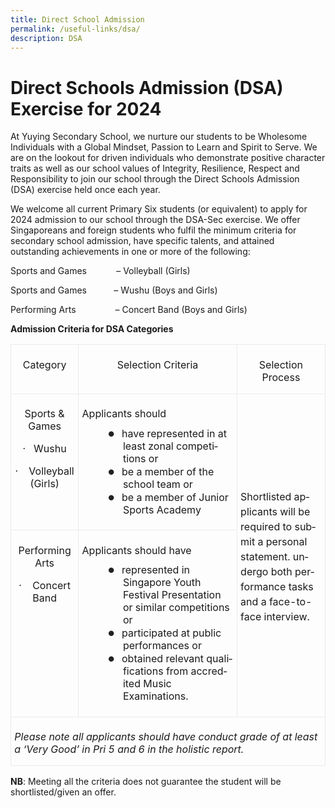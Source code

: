 ```yaml
---
title: Direct School Admission
permalink: /useful-links/dsa/
description: DSA
---
```

# Direct Schools Admission (DSA) Exercise for 2024 

At Yuying Secondary School, we nurture our students to be Wholesome Individuals with a Global Mindset, Passion to Learn and Spirit to Serve. We are on the lookout for driven individuals who demonstrate positive character traits as well as our school values of Integrity, Resilience, Respect and Responsibility to join our school through the Direct Schools Admission (DSA) exercise held once each year.

We welcome all current Primary Six students (or equivalent) to apply for 2024 admission to our school through the DSA-Sec exercise. We offer Singaporeans and foreign students who fulfil the minimum criteria for secondary school admission, have specific talents, and attained outstanding achievements in one or more of the following:

Sports and Games &nbsp;&nbsp;&nbsp;&nbsp;&nbsp;&nbsp;&nbsp;&nbsp;&nbsp;&nbsp; – Volleyball (Girls)

Sports and Games&nbsp;&nbsp;&nbsp;&nbsp;&nbsp;&nbsp;&nbsp;&nbsp;&nbsp;&nbsp; – Wushu (Boys and Girls)

Performing Arts &nbsp;&nbsp;&nbsp;&nbsp;&nbsp;&nbsp;&nbsp;&nbsp;&nbsp;&nbsp;&nbsp;&nbsp;&nbsp;&nbsp; – Concert Band (Boys and Girls)

**Admission Criteria for DSA Categories**

<table class="MsoNormalTable" border="1" cellspacing="0" cellpadding="0" width="601" style="border-collapse:collapse;mso-table-layout-alt:fixed;border:none;
 mso-border-alt:solid #EAEAEA .75pt;mso-yfti-tbllook:1536;mso-padding-alt:0in 5.4pt 0in 5.4pt;
 mso-border-insideh:.75pt solid #EAEAEA;mso-border-insidev:.75pt solid #EAEAEA"><tbody><tr style="mso-yfti-irow:0;mso-yfti-firstrow:yes;height:8.65pt"><td width="109" valign="top" style="width:81.75pt;border:solid #EAEAEA 1.0pt;
  mso-border-alt:solid #EAEAEA .75pt;padding:4.0pt 4.0pt 4.0pt 4.0pt;
  height:8.65pt"><p class="MsoNormal" align="center" style="margin-bottom:8.0pt;text-align:center;
  line-height:normal"><span lang="EN-GB">Category</span></p></td><td width="314" valign="top" style="width:235.5pt;border:solid #EAEAEA 1.0pt;
  border-left:none;mso-border-left-alt:solid #EAEAEA .75pt;mso-border-alt:solid #EAEAEA .75pt;
  padding:4.0pt 4.0pt 4.0pt 4.0pt;height:8.65pt"><p class="MsoNormal" align="center" style="margin-bottom:8.0pt;text-align:center;
  line-height:normal"><span lang="EN-GB">Selection Criteria</span></p></td><td width="178" valign="top" style="width:133.5pt;border:solid #EAEAEA 1.0pt;
  border-left:none;mso-border-left-alt:solid #EAEAEA .75pt;mso-border-alt:solid #EAEAEA .75pt;
  padding:4.0pt 4.0pt 4.0pt 4.0pt;height:8.65pt"><p class="MsoNormal" align="center" style="margin-bottom:8.0pt;text-align:center;
  line-height:normal"><span lang="EN-GB">Selection Process</span></p></td></tr><tr style="mso-yfti-irow:1;height:80.7pt"><td width="109" valign="top" style="width:81.75pt;border:solid #EAEAEA 1.0pt;
  border-top:none;mso-border-top-alt:solid #EAEAEA .75pt;mso-border-alt:solid #EAEAEA .75pt;
  padding:4.0pt 4.0pt 4.0pt 4.0pt;height:80.7pt"><p class="MsoNormal" align="center" style="margin-bottom:8.0pt;text-align:center;
  line-height:normal"><span lang="EN-GB">Sports &amp; Games</span></p><p class="MsoNormal" align="center" style="margin-bottom:8.0pt;text-align:center;
  line-height:normal"><span lang="EN-GB">·<span style="mso-spacerun:yes">&nbsp;&nbsp; </span>Wushu</span></p><p class="MsoNormal" align="center" style="margin-bottom:8.0pt;text-align:center;
  line-height:normal"><span lang="EN-GB">·<span style="mso-spacerun:yes">&nbsp;&nbsp;&nbsp; </span>Volleyball (Girls)</span></p></td><td width="314" valign="top" style="width:235.5pt;border-top:none;border-left:
  none;border-bottom:solid #EAEAEA 1.0pt;border-right:solid #EAEAEA 1.0pt;
  mso-border-top-alt:solid #EAEAEA .75pt;mso-border-left-alt:solid #EAEAEA .75pt;
  mso-border-alt:solid #EAEAEA .75pt;padding:4.0pt 4.0pt 4.0pt 4.0pt;
  height:80.7pt"><p class="MsoNormal" style="margin-bottom:8.0pt;line-height:normal"><span lang="EN-GB">Applicants should</span></p><p class="MsoNormal" style="margin-top:0in;margin-right:0in;margin-bottom:0in;
  margin-left:49.0pt;text-indent:-.25in;line-height:normal;mso-list:l0 level1 lfo1"><span lang="EN-GB" style="font-size:13.0pt;font-family:&quot;Lato&quot;,sans-serif;mso-fareast-font-family:
  Lato;mso-bidi-font-family:Lato;color:#222222"><span style="mso-list:Ignore">●<span style="font:7.0pt &quot;Times New Roman&quot;">&nbsp;&nbsp;&nbsp;&nbsp; </span></span></span><span lang="EN-GB">have represented in at least zonal competitions or</span></p><p class="MsoNormal" style="margin-top:0in;margin-right:0in;margin-bottom:0in;
  margin-left:49.0pt;text-indent:-.25in;line-height:normal;mso-list:l0 level1 lfo1"><span lang="EN-GB" style="font-size:13.0pt;font-family:&quot;Lato&quot;,sans-serif;mso-fareast-font-family:
  Lato;mso-bidi-font-family:Lato;color:#222222"><span style="mso-list:Ignore">●<span style="font:7.0pt &quot;Times New Roman&quot;">&nbsp;&nbsp;&nbsp;&nbsp; </span></span></span><span lang="EN-GB">be a member of the school team or</span></p><p class="MsoNormal" style="margin-top:0in;margin-right:0in;margin-bottom:13.0pt;
  margin-left:49.0pt;text-indent:-.25in;line-height:normal;mso-list:l0 level1 lfo1"><span lang="EN-GB" style="font-size:13.0pt;font-family:&quot;Lato&quot;,sans-serif;mso-fareast-font-family:
  Lato;mso-bidi-font-family:Lato;color:#222222"><span style="mso-list:Ignore">●<span style="font:7.0pt &quot;Times New Roman&quot;">&nbsp;&nbsp;&nbsp;&nbsp; </span></span></span><span lang="EN-GB">be a member of Junior Sports Academy</span></p></td><td width="178" rowspan="2" style="width:133.5pt;border-top:none;border-left:
  none;border-bottom:solid #EAEAEA 1.0pt;border-right:solid #EAEAEA 1.0pt;
  mso-border-top-alt:solid #EAEAEA .75pt;mso-border-left-alt:solid #EAEAEA .75pt;
  mso-border-alt:solid #EAEAEA .75pt;padding:4.0pt 4.0pt 4.0pt 4.0pt;
  height:80.7pt"><p class="MsoNormal" style="margin-bottom:8.0pt;line-height:150%"><span lang="EN-GB">Shortlisted applicants will be required to submit a personal statement. undergo both performance tasks and a face-to-face interview.</span></p></td></tr><tr style="mso-yfti-irow:2;height:110.25pt"><td width="109" valign="top" style="width:81.75pt;border:solid #EAEAEA 1.0pt;
  border-top:none;mso-border-top-alt:solid #EAEAEA .75pt;mso-border-alt:solid #EAEAEA .75pt;
  padding:4.0pt 4.0pt 4.0pt 4.0pt;height:110.25pt"><p class="MsoNormal" align="center" style="margin-bottom:8.0pt;text-align:center;
  line-height:normal"><span lang="EN-GB">Performing Arts</span></p><p class="MsoNormal" align="center" style="margin-bottom:0in;text-align:center;
  line-height:normal"><span lang="EN-GB">·<span style="mso-spacerun:yes">&nbsp;&nbsp;&nbsp; </span>Concert Band</span></p><p class="MsoNormal" style="margin-bottom:0in;line-height:normal"><span lang="EN-GB">&nbsp;</span></p><p class="MsoNormal" style="margin-bottom:0in;line-height:normal"><span lang="EN-GB">&nbsp;</span></p></td><td width="314" valign="top" style="width:235.5pt;border-top:none;border-left:
  none;border-bottom:solid #EAEAEA 1.0pt;border-right:solid #EAEAEA 1.0pt;
  mso-border-top-alt:solid #EAEAEA .75pt;mso-border-left-alt:solid #EAEAEA .75pt;
  mso-border-alt:solid #EAEAEA .75pt;padding:4.0pt 4.0pt 4.0pt 4.0pt;
  height:110.25pt"><p class="MsoNormal" style="margin-bottom:8.0pt;line-height:normal"><span lang="EN-GB">Applicants should have</span></p><p class="MsoNormal" style="margin-top:0in;margin-right:0in;margin-bottom:0in;
  margin-left:49.0pt;text-indent:-.25in;line-height:normal;mso-list:l0 level1 lfo1"><span lang="EN-GB" style="font-size:13.0pt;font-family:&quot;Lato&quot;,sans-serif;mso-fareast-font-family:
  Lato;mso-bidi-font-family:Lato;color:#222222"><span style="mso-list:Ignore">●<span style="font:7.0pt &quot;Times New Roman&quot;">&nbsp;&nbsp;&nbsp;&nbsp; </span></span></span><span lang="EN-GB">represented in Singapore Youth Festival Presentation or similar competitions or</span></p><p class="MsoNormal" style="margin-top:0in;margin-right:0in;margin-bottom:0in;
  margin-left:49.0pt;text-indent:-.25in;line-height:normal;mso-list:l0 level1 lfo1"><span lang="EN-GB" style="font-size:13.0pt;font-family:&quot;Lato&quot;,sans-serif;mso-fareast-font-family:
  Lato;mso-bidi-font-family:Lato;color:#222222"><span style="mso-list:Ignore">●<span style="font:7.0pt &quot;Times New Roman&quot;">&nbsp;&nbsp;&nbsp;&nbsp; </span></span></span><span lang="EN-GB">participated at public performances or</span></p><p class="MsoNormal" style="margin-top:0in;margin-right:0in;margin-bottom:13.0pt;
  margin-left:49.0pt;text-indent:-.25in;line-height:normal;mso-list:l0 level1 lfo1"><span lang="EN-GB" style="font-size:13.0pt;font-family:&quot;Lato&quot;,sans-serif;mso-fareast-font-family:
  Lato;mso-bidi-font-family:Lato;color:#222222"><span style="mso-list:Ignore">●<span style="font:7.0pt &quot;Times New Roman&quot;">&nbsp;&nbsp;&nbsp;&nbsp; </span></span></span><span lang="EN-GB">obtained relevant qualifications from accredited Music Examinations.</span></p></td></tr><tr style="mso-yfti-irow:3;mso-yfti-lastrow:yes;height:.25in"><td width="601" colspan="3" valign="top" style="width:450.75pt;border:solid #EAEAEA 1.0pt;
  border-top:none;mso-border-top-alt:solid #EAEAEA .75pt;mso-border-alt:solid #EAEAEA .75pt;
  padding:4.0pt 4.0pt 4.0pt 4.0pt;height:.25in"><p class="MsoNormal" style="margin-bottom:8.0pt;line-height:normal"><i style="mso-bidi-font-style:normal"><span lang="EN-GB">Please note all applicants should have conduct grade of at least a ‘Very Good’ in Pri 5 and 6 in the holistic report.</span></i></p></td></tr></tbody></table>

**NB**:  Meeting all the criteria does not guarantee the student will be shortlisted/given an offer.